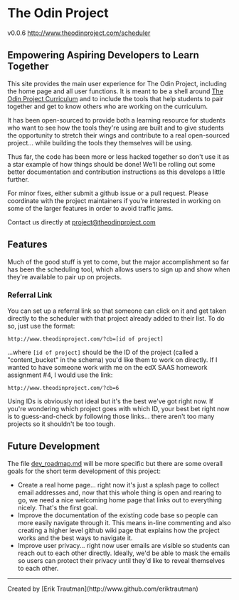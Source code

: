 # The Odin Project 
v0.0.6 http://www.theodinproject.com/scheduler

## Empowering Aspiring Developers to Learn Together


This site provides the main user experience for The Odin Project, including the home page and all user functions.  It is meant to be a shell around [The Odin Project Curriculum](https://github.com/theodinproject/curriculum) and to include the tools that help students to pair together and get to know others who are working on the curriculum.  

It has been open-sourced to provide both a learning resource for students who want to see how the tools they're using are built and to give students the opportunity to stretch their wings and contribute to a real open-sourced project... while building the tools they themselves will be using.

Thus far, the code has been more or less hacked together so don't use it as a star example of how things should be done!  We'll be rolling out some better documentation and contribution instructions as this develops a little further.

For minor fixes, either submit a github issue or a pull request.  Please coordinate with the project maintainers if you're interested in working on some of the larger features in order to avoid traffic jams.

Contact us directly at [project@theodinproject.com](mailto:project@theodinproject.com)

## Features

Much of the good stuff is yet to come, but the major accomplishment so far has been the scheduling tool, which allows users to sign up and show when they're available to pair up on projects.  

### Referral Link
You can set up a referral link so that someone can click on it and get taken directly to the scheduler with that project already added to their list.  To do so, just use the format:

`http://www.theodinproject.com/?cb=[id of project]`

...where `[id of project]` should be the ID of the project (called a "content_bucket" in the schema) you'd like them to work on directly.  If I wanted to have someone work with me on the edX SAAS homework assignment #4, I would use the link:

`http://www.theodinproject.com/?cb=6`

Using IDs is obviously not ideal but it's the best we've got right now.  If you're wondering which project goes with which ID, your best bet right now is to guess-and-check by following those links... there aren't too many projects so it shouldn't be too tough.

## Future Development

The file [dev_roadmap.md](dev_roadmap.md) will be more specific but there are some overall goals for the short term development of this project:
* Create a real home page... right now it's just a splash page to collect email addresses and, now that this whole thing is open and rearing to go, we need a nice welcoming home page that links out to everything nicely.  That's the first goal.
* Improve the documentation of the existing code base so people can more easily navigate through it.  This means in-line commenting and also creating a higher level github wiki page that explains how the project works and the best ways to navigate it.
* Improve user privacy... right now user emails are visible so students can reach out to each other directly.  Ideally, we'd be able to mask the emails so users can protect their privacy until they'd like to reveal themselves to each other.

<hr>
Created by [Erik Trautman](http://www.github.com/eriktrautman)